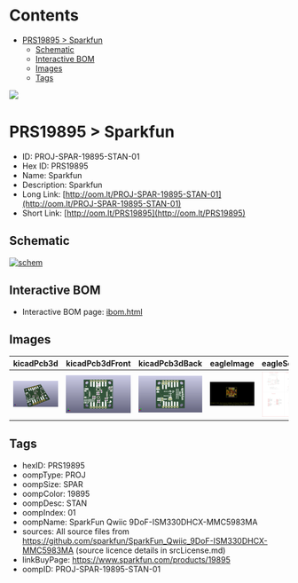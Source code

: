 



Contents
========

* [PRS19895 > Sparkfun](#prs19895--sparkfun)
	* [Schematic](#schematic)
	* [Interactive BOM](#interactive-bom)
	* [Images](#images)
	* [Tags](#tags)
  
![][im]
# PRS19895 > Sparkfun

- ID: PROJ-SPAR-19895-STAN-01
- Hex ID: PRS19895
- Name: Sparkfun
- Description: Sparkfun
- Long Link: [http://oom.lt/PROJ-SPAR-19895-STAN-01](http://oom.lt/PROJ-SPAR-19895-STAN-01)
- Short Link: [http://oom.lt/PRS19895](http://oom.lt/PRS19895)

## Schematic
  
[![schem](eagleSchemImage.png)](eagleSchemImage.png)
## Interactive BOM

- Interactive BOM page: [ibom.html](https://htmlpreview.github.io/?https://github.com/oomlout/oomlout_OOMP_projects/blob/main/PROJ-SPAR-19895-STAN-01/kicad/bom/ibom.html)

## Images
  
  

|kicadPcb3d|kicadPcb3dFront|kicadPcb3dBack|eagleImage|eagleSchemImage|
| :---: | :---: | :---: | :---: | :---: |
|[![kicadPcb3d](kicadPcb3d_140.png)](kicadPcb3d.png)|[![kicadPcb3dFront](kicadPcb3dFront_140.png)](kicadPcb3dFront.png)|[![kicadPcb3dBack](kicadPcb3dBack_140.png)](kicadPcb3dBack.png)|[![eagleImage](eagleImage_140.png)](eagleImage.png)|[![eagleSchemImage](eagleSchemImage_140.png)](eagleSchemImage.png)|

## Tags

- hexID: PRS19895
- oompType: PROJ
- oompSize: SPAR
- oompColor: 19895
- oompDesc: STAN
- oompIndex: 01
- oompName: SparkFun Qwiic 9DoF-ISM330DHCX-MMC5983MA
- sources: All source files from https://github.com/sparkfun/SparkFun_Qwiic_9DoF-ISM330DHCX-MMC5983MA (source licence details in srcLicense.md)
- linkBuyPage: https://www.sparkfun.com/products/19895
- oompID: PROJ-SPAR-19895-STAN-01



[im]: kicadPcb3d_450.png
